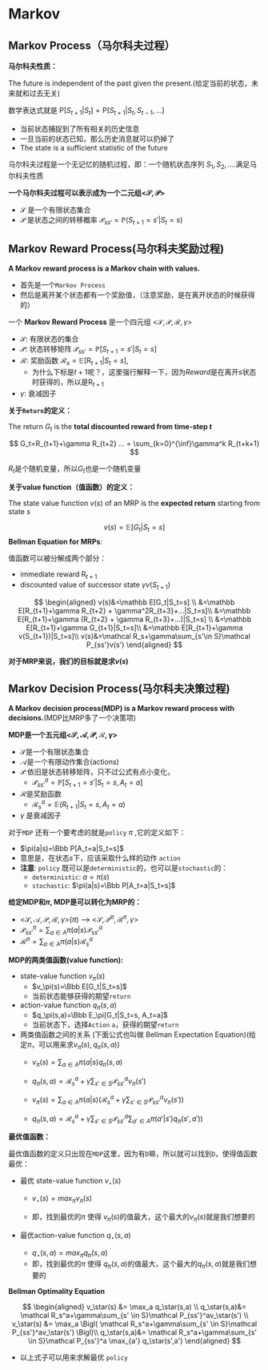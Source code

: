 # Markov

## Markov Process（马尔科夫过程）

**马尔科夫性质：**

The future is independent of the past given the present.(给定当前的状态，未来就和过去无关)

数学表达式就是 $\text{P}[S_{t+1}|S_t]=\text{P}[S_{t+1}|S_t,S_{t-1},...]$

* 当前状态捕捉到了所有相关的历史信息
* 一旦当前的状态已知，那么历史消息就可以扔掉了
* The state is a sufficient statistic of the future

马尔科夫过程是一个无记忆的随机过程，即：一个随机状态序列 $S_1,S_2,....$满足马尔科夫性质

**一个马尔科夫过程可以表示成为一个二元组<$\mathcal{S},\mathcal{P}$>**

* $\mathcal{S}$ 是一个有限状态集合
* $\mathcal{P}$ 是状态之间的转移概率 $\mathcal P_{ss'}=\mathbb P(S_{t+1}=s'|S_t=s)$



## Markov Reward Process(马尔科夫奖励过程)

**A Markov reward process is a Markov chain with values.**

* 首先是一个`Markov Process`
* 然后是离开某个状态都有一个奖励值，（注意奖励，是在离开状态的时候获得的）



一个 **Markov Reward Process** 是一个四元组 <$\mathcal{S},\mathcal{P},\mathcal{R},\gamma$>

* $\mathcal{S}$: 有限状态的集合
* $\mathcal{P}$: 状态转移矩阵 $\mathcal P_{ss'}=\mathbb P[S_{t+1}=s'|S_t=s]$
* $\mathcal{R}$:  奖励函数 $\mathcal R_s=\mathbb E[\text{R}_{t+1}|S_t=s]$,
  * 为什么下标是$t+1$呢？，这里强行解释一下，因为$Reward$是在离开$s$状态时获得的，所以是$\text{R}_{t+1}$
* $\gamma$:  衰减因子



**关于`Return`的定义：**

The return $G_t$ is the **total discounted reward from time-step $t$**


$$
G_t=R_{t+1}+\gamma R_{t+2} ... = \sum_{k=0}^{\inf}\gamma^k R_{t+k+1}
$$

$R_t$是个随机变量，所以$G_t$也是一个随机变量



**关于value function（值函数）的定义：**

The state value function $v(s)$ of an MRP is the **expected return** starting from state $s$


$$
v(s)=\mathbb E[G_t|S_t=s]
$$
**Bellman Equation for MRPs**:

值函数可以被分解成两个部分：

* immediate reward $\text{R}_{t+1}$
* discounted value of successor state $\gamma v(S_{t+1})$


$$
\begin{aligned}
v(s)&=\mathbb E[G_t|S_t=s] \\
&=\mathbb E[R_{t+1}+\gamma R_{t+2} + \gamma^2R_{t+3}+...|S_t=s]\\
&=\mathbb E[R_{t+1}+\gamma (R_{t+2} + \gamma R_{t+3}+...)|S_t=s] \\
&=\mathbb E[R_{t+1}+\gamma G_{t+1}|S_t=s]\\
&=\mathbb E[R_{t+1}+\gamma v(S_{t+1})|S_t=s]\\
v(s)&=\mathcal R_s+\gamma\sum_{s'\in S}\mathcal P_{ss'}v(s')
\end{aligned}
$$

**对于MRP来说，我们的目标就是求$v(s)$**



## Markov Decision Process(马尔科夫决策过程)

**A Markov decision process(MDP) is a Markov reward process with decisions.**(MDP比MRP多了一个决策项)



**MDP是一个五元组<$\mathcal{S},\mathcal{A},\mathcal{P},\mathcal{R},\gamma$>**

* $\mathcal{S}$是一个有限状态集合
* $\mathcal{A}$是一个有限动作集合(actions)
* $\mathcal{P}$ 依旧是状态转移矩阵，只不过公式有点小变化，
  * $\mathcal P_{ss'}^a=\mathbb P[S_{t+1}=s'|S_t=s,A_t=a]$
* $\mathcal{R}$是奖励函数
  * $\mathcal R_s^a= \mathbb E(R_{t+1}|S_t=s,A_t=a)$
* $\gamma$ 是衰减因子



对于`MDP` 还有一个要考虑的就是`policy` $\pi$ ,它的定义如下：

* $\pi(a|s)=\Bbb P[A_t=a|S_t=s]$
* 意思是，在状态$s$下，应该采取什么样的动作 `action`
* **注意**: `policy` 既可以是`deterministic`的，也可以是`stochastic`的：
  * `deterministic`: $a=\pi(s)$
  * `stochastic`: $\pi(a|s)=\Bbb P[A_t=a|S_t=s]$




**给定MDP和$\pi$, MDP是可以转化为MRP的：**

* <$\mathcal S,\mathcal A,\mathcal P,\mathcal R,\gamma$>($\pi$) --> <$\mathcal S,\mathcal P^\pi,\mathcal R^\pi,\gamma$>
* $\mathcal P_{ss'}^\pi=\sum_{a\in A}\pi(a|s)\mathcal P_{ss'}^a$
* $\mathcal R^\pi=\sum_{a\in A}\pi(a|s)\mathcal R_s^a$




**MDP的两类值函数(value function):**

* state-value function $v_\pi(s)$
  * $v_\pi(s)=\Bbb E[G_t|S_t=s]$
  * 当前状态能够获得的期望`return`
* action-value function $q_\pi(s,a)$
  * $q_\pi(s,a)=\Bbb E_\pi[G_t|S_t=s, A_t=a]$
  * 当前状态下，选择`Action` `a`，获得的期望`return`
* 两类值函数之间的关系 (下面公式也叫做 Bellman Expectation Equation)(给定$\pi$，可以用来求$v_\pi(s), q_\pi(s,a)$)
  * $v_\pi(s)=\sum_{a\in A}\pi(a|s)q_\pi(s,a)$

  * $q_\pi(s,a)=\mathcal R_s^a+\gamma\sum_{s'\in S}\mathcal P_{ss'}^av_\pi(s')$
  * $v_\pi(s)=\sum_{a\in A}\pi(a|s)(\mathcal R_s^a+\gamma\sum_{s'\in S}\mathcal P_{ss'}^av_\pi(s'))$
  * $q_\pi(s,a)=\mathcal R_s^a+\gamma\sum_{s'\in S}\mathcal P_{ss'}^a\sum_{a'\in A}\pi(a'|s')q_\pi(s',a'))$




**最优值函数：**

最优值函数的定义只出现在`MDP`这里，因为有`D`嘛，所以就可以找到`D`，使得值函数最优：

* 最优 state-value function $v_\star(s)$

  * $v_\star(s)=max_\pi v_\pi(s)$

  * 即，找到最优的$\pi$ 使得 $v_\pi(s)$的值最大，这个最大的$v_\pi(s)$就是我们想要的
* 最优action-value function $q_\star(s,a)$
  * $q_\star(s,a)=max_\pi q_\pi(s,a)$
  * 即，找到最优的$\pi$ 使得 $q_\pi(s,a)$的值最大，这个最大的$q_\pi(s,a)$就是我们想要的



**Bellman Optimality Equation**

$$
\begin{aligned}
v_\star(s) &= \max_a q_\star(s,a) \\
 q_\star(s,a)&= \mathcal R_s^a+\gamma\sum_{s' \in S}\mathcal P_{ss'}^av_\star(s') \\
 v_\star(s) &= \max_a \Bigl(  \mathcal R_s^a+\gamma\sum_{s' \in S}\mathcal P_{ss'}^av_\star(s') \Bigl)\\
 q_\star(s,a)&= \mathcal R_s^a+\gamma\sum_{s' \in S}\mathcal P_{ss'}^a  \max_{a'} q_\star(s',a')
\end{aligned}
$$

* 以上式子可以用来求解最优 `policy`
